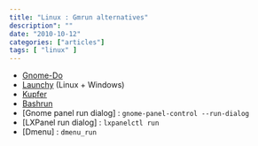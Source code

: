 ```yaml
---
title: "Linux : Gmrun alternatives"
description": ""
date: "2010-10-12"
categories: ["articles"]
tags: [ "linux" ]
---
```


*   [Gnome-Do](http://do.davebsd.com/)
*   [Launchy](http://www.launchy.net/) (Linux  + Windows)
*   [Kupfer](http://kaizer.se/wiki/kupfer/)
*   [Bashrun](http://bashrun.sourceforge.net/)
*   [Gnome panel run dialog] : `gnome-panel-control --run-dialog`
*   [LXPanel run dialog] : `lxpanelctl run`
*   [Dmenu] : `dmenu_run`
